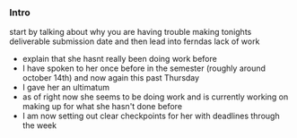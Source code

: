 ### Intro
start by talking about why you are having trouble making tonights deliverable submission date and then lead into ferndas lack of work 

- explain that she hasnt really been doing work before
- I have spoken to her once before in the semester (roughly around october 14th) and now again this past Thursday 
- I gave her an ultimatum 
- as of right now she seems to be doing work and is currently working on making up for what she hasn't done before 
- I am now setting out clear checkpoints for her with deadlines through the week



